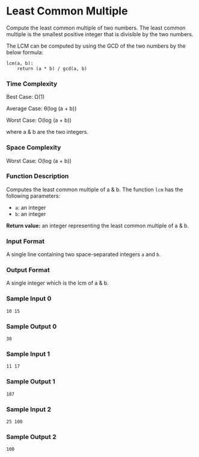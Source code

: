 # Least Common Multiple

Compute the least common multiple of two numbers. The least common multiple is the smallest positive integer that is divisible by the two numbers.

The LCM can be computed by using the GCD of the two numbers by the below formula:

```
lcm(a, b):
	return (a * b) / gcd(a, b)
```

### Time Complexity

Best Case: Ω(1)

Average Case: θ(log (a + b))

Worst Case: O(log (a + b))

where a & b are the two integers.


### Space Complexity

Worst Case: O(log (a + b))


### Function Description

Computes the least common multiple of a & b. The function `lcm` has the following parameters:

* `a`: an integer
* `b`: an integer

**Return value:** an integer representing the least common multiple of a & b.


### Input Format

A single line containing two space-separated integers `a` and `b`.


### Output Format

A single integer which is the lcm of a & b.


### Sample Input 0

```
10 15
```

### Sample Output 0

```
30
```


### Sample Input 1

```
11 17
```

### Sample Output 1

```
187
```


### Sample Input 2

```
25 100
```

### Sample Output 2

```
100
```